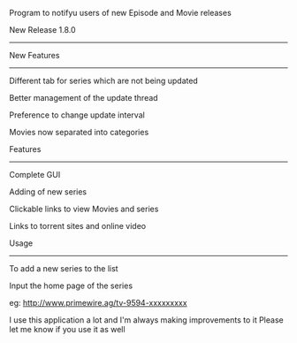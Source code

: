 Program to notifyu users of new Episode and Movie releases

New Release 1.8.0
************************

New Features
****************************
Different tab for series which are not being updated

Better management of the update thread

Preference to change update interval

Movies now separated into categories


Features
********************************
Complete GUI

Adding of new series

Clickable links to view Movies and series

Links to torrent sites and online video


Usage
***********************************
To add a new series to the list

Input the home page of the series

eg: http://www.primewire.ag/tv-9594-xxxxxxxxx


I use this application a lot and I'm always making improvements to it
Please let me know if you use it as well

